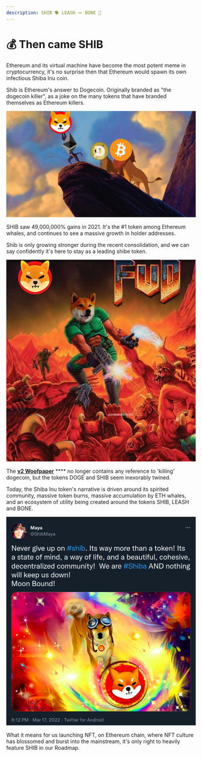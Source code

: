 ```yaml
---
description: SHIB 🐕 LEASH 🪢 BONE 🦴
---
```


# 💰 Then came SHIB

Ethereum and its virtual machine have become the most potent meme in cryptocurrency, it's no surprise then that Ethereum would spawn its own infectious Shiba Inu coin.

Shib is Ethereum's answer to Dogecoin. Originally branded as "the dogecoin killer", as a joke on the many tokens that have branded themselves as Ethereum killers.

![](<../.gitbook/assets/image (1).png>)

SHIB saw 49,000,000% gains in 2021. It's the #1 token among Ethereum whales, and continues to see a massive growth in holder addresses.

Shib is only growing stronger during the recent consolidation, and we can say confidently it's here to stay as a leading shibe token.

![SHIB Meme Master](<../.gitbook/assets/image (6) (1).png>)

The [**v2 Woofpaper**](https://github.com/shytoshikusama/woofwoofpaper/raw/main/SHIBA\_INU\_WOOF\_WOOF.pdf) **** no longer contains any reference to 'killing' dogecoin, but the tokens DOGE and SHIB seem inexorably twined.&#x20;

Today, the Shiba Inu token's narrative is driven around its spirited community, massive token burns, massive accumulation by ETH whales, and an ecosystem of utility being created around the tokens SHIB, LEASH and BONE.

![source](<../.gitbook/assets/image (11).png>)

What it means for us launching NFT, on Ethereum chain, where NFT culture has blossomed and burst into the mainstream, it's only right to heavily feature SHIB in our Roadmap.
